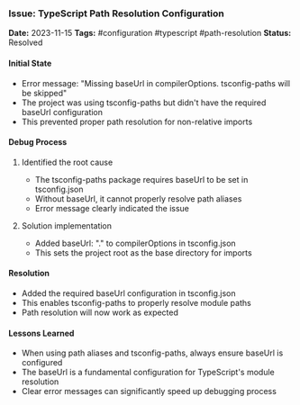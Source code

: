 ### Issue: TypeScript Path Resolution Configuration
**Date:** 2023-11-15
**Tags:** #configuration #typescript #path-resolution
**Status:** Resolved

#### Initial State
- Error message: "Missing baseUrl in compilerOptions. tsconfig-paths will be skipped"
- The project was using tsconfig-paths but didn't have the required baseUrl configuration
- This prevented proper path resolution for non-relative imports

#### Debug Process
1. Identified the root cause
   - The tsconfig-paths package requires baseUrl to be set in tsconfig.json
   - Without baseUrl, it cannot properly resolve path aliases
   - Error message clearly indicated the issue

2. Solution implementation
   - Added baseUrl: "." to compilerOptions in tsconfig.json
   - This sets the project root as the base directory for imports

#### Resolution
- Added the required baseUrl configuration in tsconfig.json
- This enables tsconfig-paths to properly resolve module paths
- Path resolution will now work as expected

#### Lessons Learned
- When using path aliases and tsconfig-paths, always ensure baseUrl is configured
- The baseUrl is a fundamental configuration for TypeScript's module resolution
- Clear error messages can significantly speed up debugging process

